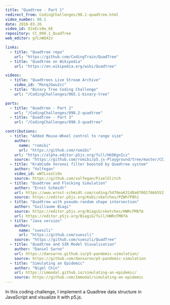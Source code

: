 ```yaml
---
title: "Quadtree - Part 1"
redirect_from: CodingChallenges/98.1-quadtree.html
video_number: 98.1
date: 2018-03-26
video_id: OJxEcs0w_kE
repository: CC_098.1_QuadTree
web_editor: g7LnWQ42x

links:
  - title: "Quadtree repo"
    url: "https://github.com/CodingTrain/QuadTree"
  - title: "Quadtree on Wikipedia"
    url: "https://en.wikipedia.org/wiki/Quadtree"

videos:
  - title: "Quadtrees Live Stream Archive"
    video_id: "MxnqJGwu2cc"
  - title: "Binary Tree Coding Challenge"
    url: "/CodingChallenges/065.1-binary-tree"

parts:
  - title: "Quadtree - Part 2"
    url: "/CodingChallenges/098.2-quadtree"
  - title: "Quadtree - Part 3"
    url: "/CodingChallenges/098.3-quadtree"

contributions:
  - title: "Added Mouse-Wheel control to range size"
    author:
      name: "romibi"
      url: "https://github.com/romibi"
    url: "https://alpha.editor.p5js.org/full/HkDKgnIcz"
    source: "https://github.com/romibi/p5.js-Playground/tree/master/CC_98_QuadTree"
  - title: "KrabCode Voronoi filter boosted by Quadtree system"
    author: "Volfegan"
    video_id: wW7LvazCs9o
    source: https://github.com/volfegan/PixelGlitch
  - title: "Quadtree and Flocking Simulation"
    author: "Ernst Schmidt"
    url: https://www.ernst-schmidt.com/coding/5d70ea631d0a070017666552
    source: https://editor.p5js.org/Kubi/sketches/PZWh7P8h1
  - title: "Quadtree with pseudo-random shape intersection"
    author: "Guillaume Biagi"
    source: https://editor.p5js.org/BiagiG/sketches/HWRcFM8fA
    url: https://editor.p5js.org/BiagiG/full/HWRcFM8fA
  - title: "Java version"
    author:
      name: "sueszli"
      url: "https://github.com/sueszli"
    source: "https://github.com/sueszli/QuadTree"
  - title: "Quadtree and SIR Model Visualisation"
    author: "Daniel Sarno"
    url: https://dansarno.github.io/p5-pandemic-simulation/
    source: https://github.com/dansarno/p5-pandemic-simulation
  - title: "Simulating an Epidemic"
    author: "Nigel Chin"
    url: https://immodal.github.io/simulating-an-epidemic/
    source: https://github.com/Immodal/simulating-an-epidemic
---
```

In this coding challenge, I implement a Quadtree data structure in JavaScript and visualize it with p5.js.

